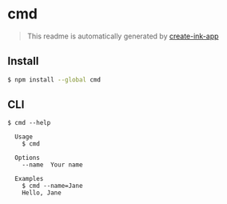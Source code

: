 # cmd

> This readme is automatically generated by [create-ink-app](https://github.com/vadimdemedes/create-ink-app)


## Install

```bash
$ npm install --global cmd
```


## CLI

```
$ cmd --help

  Usage
    $ cmd

  Options
    --name  Your name

  Examples
    $ cmd --name=Jane
    Hello, Jane
```
